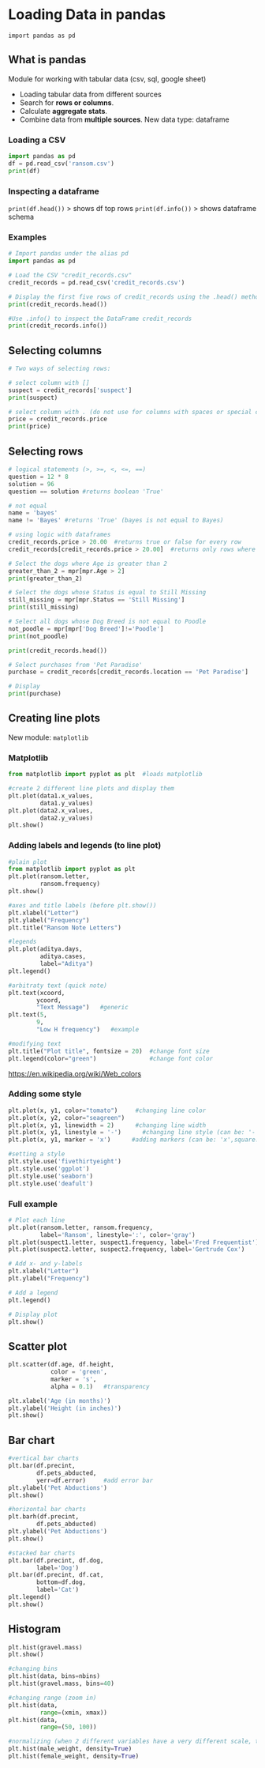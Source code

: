 # Loading Data in pandas
`import pandas as pd`

## What is pandas
Module for working with tabular data (csv, sql, google sheet)
- Loading tabular data from different sources
- Search for **rows or columns**.
- Calculate **aggregate stats**.
- Combine data from **multiple sources**.
New data type: dataframe

### Loading a CSV
```python
import pandas as pd
df = pd.read_csv('ransom.csv')
print(df)
```

### Inspecting a dataframe
`print(df.head())` > shows df top rows
`print(df.info())` > shows dataframe schema

### Examples
```python 
# Import pandas under the alias pd
import pandas as pd

# Load the CSV "credit_records.csv"
credit_records = pd.read_csv('credit_records.csv')

# Display the first five rows of credit_records using the .head() method
print(credit_records.head())

#Use .info() to inspect the DataFrame credit_records
print(credit_records.info())
```

## Selecting columns
```python
# Two ways of selecting rows:

# select column with []
suspect = credit_records['suspect']
print(suspect)

# select column with . (do not use for columns with spaces or special chars)
price = credit_records.price
print(price)
```

## Selecting rows
```python
# logical statements (>, >=, <, <=, ==)
question = 12 * 8
solution = 96
question == solution #returns boolean 'True'

# not equal 
name = 'bayes'
name != 'Bayes' #returns 'True' (bayes is not equal to Bayes)

# using logic with dataframes
credit_records.price > 20.00  #returns true or false for every row
credit_records[credit_records.price > 20.00]  #returns only rows where condition fits
```
```python
# Select the dogs where Age is greater than 2
greater_than_2 = mpr[mpr.Age > 2]
print(greater_than_2)

# Select the dogs whose Status is equal to Still Missing
still_missing = mpr[mpr.Status == 'Still Missing']
print(still_missing)

# Select all dogs whose Dog Breed is not equal to Poodle
not_poodle = mpr[mpr['Dog Breed']!='Poodle']
print(not_poodle)
```
```python
print(credit_records.head())

# Select purchases from 'Pet Paradise'
purchase = credit_records[credit_records.location == 'Pet Paradise']

# Display
print(purchase)
```

## Creating line plots
New module: `matplotlib`
### Matplotlib
```python
from matplotlib import pyplot as plt  #loads matplotlib

#create 2 different line plots and display them
plt.plot(data1.x_values, 
         data1.y_values)
plt.plot(data2.x_values, 
         data2.y_values)
plt.show()                    
```

### Adding labels and legends (to line plot)
```python
#plain plot
from matplotlib import pyplot as plt
plt.plot(ransom.letter,
         ransom.frequency)
plt.show()

#axes and title labels (before plt.show())
plt.xlabel("Letter")
plt.ylabel("Frequency")
plt.title("Ransom Note Letters")

#legends
plt.plot(aditya.days,
         aditya.cases,
         label="Aditya")
plt.legend()

#arbitraty text (quick note)
plt.text(xcoord,
        ycoord,
        "Text Message")   #generic
plt.text(5,
        9,
        "Low H frequency")   #example

#modifying text
plt.title("Plot title", fontsize = 20)  #change font size
plt.legend(color="green")               #change font color
```
https://en.wikipedia.org/wiki/Web_colors

### Adding some style
```python
plt.plot(x, y1, color="tomato")     #changing line color
plt.plot(x, y2, color="seagreen")
plt.plot(x, y1, linewidth = 2)      #changing line width
plt.plot(x, y1, linestyle = '-')      #changing line style (can be: '-',dashed:'--','-.',dotted:':')
plt.plot(x, y1, marker = 'x')      #adding markers (can be: 'x',square:'s',circle:'o',diamond:'d','*','h')

#setting a style
plt.style.use('fivethirtyeight')
plt.style.use('ggplot')
plt.style.use('seaborn')
plt.style.use('deafult')
```
### Full example
```python
# Plot each line
plt.plot(ransom.letter, ransom.frequency,
         label='Ransom', linestyle=':', color='gray')
plt.plot(suspect1.letter, suspect1.frequency, label='Fred Frequentist')
plt.plot(suspect2.letter, suspect2.frequency, label='Gertrude Cox')

# Add x- and y-labels
plt.xlabel("Letter")
plt.ylabel("Frequency")

# Add a legend
plt.legend()

# Display plot
plt.show()
```

## Scatter plot
```python
plt.scatter(df.age, df.height,
            color = 'green',
            marker = 's',
            alpha = 0.1)   #transparency

plt.xlabel('Age (in months)')
plt.ylabel('Height (in inches)')
plt.show()
```

## Bar chart
```python
#vertical bar charts
plt.bar(df.precint,
        df.pets_abducted,
        yerr=df.error)     #add error bar
plt.ylabel('Pet Abductions')
plt.show()

#horizontal bar charts
plt.barh(df.precint,
        df.pets_abducted)
plt.ylabel('Pet Abductions')
plt.show()

#stacked bar charts
plt.bar(df.precint, df.dog,
        label='Dog')
plt.bar(df.precint, df.cat,
        bottom=df.dog,
        label='Cat')
plt.legend()
plt.show()
```

## Histogram
```python
plt.hist(gravel.mass)
plt.show()

#changing bins
plt.hist(data, bins=nbins)
plt.hist(gravel.mass, bins=40)

#changing range (zoom in)
plt.hist(data,
         range=(xmin, xmax))
plt.hist(data,
         range=(50, 100))

#normalizing (when 2 different variables have a very different scale, this makes the sum of bar area = 1)
plt.hist(male_weight, density=True) 
plt.hist(female_weight, density=True) 
```








